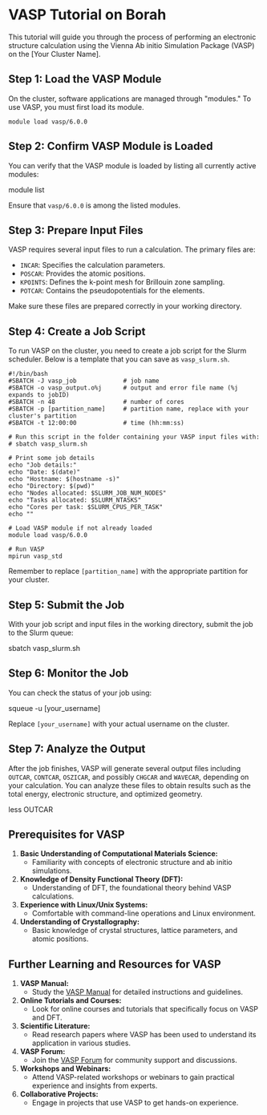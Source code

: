 # VASP Tutorial on Borah

This tutorial will guide you through the process of performing an electronic structure calculation using the Vienna Ab initio Simulation Package (VASP) on the [Your Cluster Name].

## Step 1: Load the VASP Module

On the cluster, software applications are managed through "modules." To use VASP, you must first load its module.

```module load vasp/6.0.0```

## Step 2: Confirm VASP Module is Loaded

You can verify that the VASP module is loaded by listing all currently active modules:

module list

Ensure that `vasp/6.0.0` is among the listed modules.

## Step 3: Prepare Input Files

VASP requires several input files to run a calculation. The primary files are:

- `INCAR`: Specifies the calculation parameters.
- `POSCAR`: Provides the atomic positions.
- `KPOINTS`: Defines the k-point mesh for Brillouin zone sampling.
- `POTCAR`: Contains the pseudopotentials for the elements.

Make sure these files are prepared correctly in your working directory.

## Step 4: Create a Job Script

To run VASP on the cluster, you need to create a job script for the Slurm scheduler. Below is a template that you can save as `vasp_slurm.sh`.
```
#!/bin/bash
#SBATCH -J vasp_job             # job name
#SBATCH -o vasp_output.o%j      # output and error file name (%j expands to jobID)
#SBATCH -n 48                   # number of cores
#SBATCH -p [partition_name]     # partition name, replace with your cluster's partition
#SBATCH -t 12:00:00             # time (hh:mm:ss)

# Run this script in the folder containing your VASP input files with:
# sbatch vasp_slurm.sh

# Print some job details
echo "Job details:"
echo "Date: $(date)"
echo "Hostname: $(hostname -s)"
echo "Directory: $(pwd)"
echo "Nodes allocated: $SLURM_JOB_NUM_NODES"
echo "Tasks allocated: $SLURM_NTASKS"
echo "Cores per task: $SLURM_CPUS_PER_TASK"
echo ""

# Load VASP module if not already loaded
module load vasp/6.0.0

# Run VASP
mpirun vasp_std
```
Remember to replace `[partition_name]` with the appropriate partition for your cluster.

## Step 5: Submit the Job

With your job script and input files in the working directory, submit the job to the Slurm queue:

sbatch vasp_slurm.sh

## Step 6: Monitor the Job

You can check the status of your job using:

squeue -u [your_username]

Replace `[your_username]` with your actual username on the cluster.

## Step 7: Analyze the Output

After the job finishes, VASP will generate several output files including `OUTCAR`, `CONTCAR`, `OSZICAR`, and possibly `CHGCAR` and `WAVECAR`, depending on your calculation. You can analyze these files to obtain results such as the total energy, electronic structure, and optimized geometry.

less OUTCAR

## Prerequisites for VASP
1. **Basic Understanding of Computational Materials Science:**
   - Familiarity with concepts of electronic structure and ab initio simulations.
2. **Knowledge of Density Functional Theory (DFT):**
   - Understanding of DFT, the foundational theory behind VASP calculations.
3. **Experience with Linux/Unix Systems:**
   - Comfortable with command-line operations and Linux environment.
4. **Understanding of Crystallography:**
   - Basic knowledge of crystal structures, lattice parameters, and atomic positions.

## Further Learning and Resources for VASP
1. **VASP Manual:**
   - Study the [VASP Manual](https://www.vasp.at/wiki/index.php/The_VASP_Manual) for detailed instructions and guidelines.
2. **Online Tutorials and Courses:**
   - Look for online courses and tutorials that specifically focus on VASP and DFT.
3. **Scientific Literature:**
   - Read research papers where VASP has been used to understand its application in various studies.
4. **VASP Forum:**
   - Join the [VASP Forum](https://www.vasp.at/forum/) for community support and discussions.
5. **Workshops and Webinars:**
   - Attend VASP-related workshops or webinars to gain practical experience and insights from experts.
6. **Collaborative Projects:**
   - Engage in projects that use VASP to get hands-on experience.
